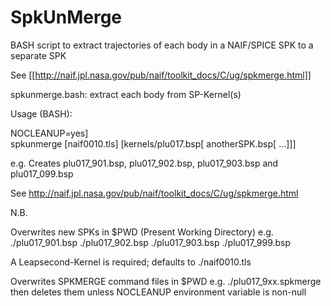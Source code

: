 SpkUnMerge
==========

BASH script to extract trajectories of each body in a NAIF/SPICE SPK to a separate SPK

See [[http://naif.jpl.nasa.gov/pub/naif/toolkit_docs/C/ug/spkmerge.html]]

 spkunmerge.bash:  extract each body from SP-Kernel(s)

 Usage (BASH):

  NOCLEANUP=yes] \
   spkunmerge [naif0010.tls] [kernels/plu017.bsp[ anotherSPK.bsp[ ...]]]

 e.g. Creates plu017_901.bsp, plu017_902.bsp, plu017_903.bsp and plu017_099.bsp

 See http://naif.jpl.nasa.gov/pub/naif/toolkit_docs/C/ug/spkmerge.html

 N.B.

   Overwrites new SPKs in $PWD (Present Working Directory) e.g.
     ./plu017_901.bsp
     ./plu017_902.bsp
     ./plu017_903.bsp
     ./plu017_999.bsp

   A Leapsecond-Kernel is required; defaults to ./naif0010.tls

   Overwrites SPKMERGE command files in $PWD e.g.
     ./plu017_9xx.spkmerge
   then deletes them unless NOCLEANUP environment variable is
   non-null
